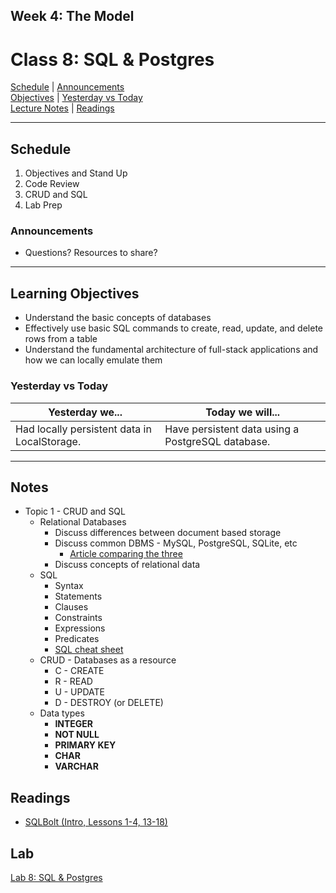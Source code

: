 ## **Week 4: The Model**
# Class 8: SQL & Postgres

[Schedule](#schedule) | [Announcements](#announcements) </br>
[Objectives](#learning-objectives) | [Yesterday vs Today](#yesterday-vs-today) </br>
[Lecture Notes](#notes) | [Readings](#readings)


<hr></hr>

## Schedule
1. Objectives and Stand Up
1. Code Review
1. CRUD and SQL
1. Lab Prep

### Announcements
* Questions? Resources to share?

<hr></hr>

## Learning Objectives
* Understand the basic concepts of databases
* Effectively use basic SQL commands to create, read, update, and delete rows from a table
* Understand the fundamental architecture of full-stack applications and how we can locally emulate them

### Yesterday vs Today
| Yesterday we... | Today we will... |
| --------------- | ---------------- |
| Had locally persistent data in LocalStorage. | Have persistent data using a PostgreSQL database. |

<hr></hr>

## Notes
* Topic 1 - CRUD and SQL
    * Relational Databases
        * Discuss differences between document based storage
        * Discuss common DBMS - MySQL, PostgreSQL, SQLite, etc
            * [Article comparing the three](https://www.digitalocean.com/community/tutorials/sqlite-vs-mysql-vs-postgresql-a-comparison-of-relational-database-management-systems)
        * Discuss concepts of relational data
    * SQL
        * Syntax
        * Statements
        * Clauses
        * Constraints
        * Expressions
        * Predicates
        * [SQL cheat sheet](http://www.cheat-sheets.org/sites/sql.su/)
    * CRUD - Databases as a resource
        * C - CREATE
        * R - READ
        * U - UPDATE
        * D - DESTROY (or DELETE)
    * Data types
        * **INTEGER**
        * **NOT NULL**
        * **PRIMARY KEY**
        * **CHAR**
        * **VARCHAR**


## Readings

* [SQLBolt (Intro, Lessons 1-4, 13-18)](http://sqlbolt.com/)

## Lab
[Lab 8: SQL & Postgres](https://github.com/acl-301n-fall-2017/lab-08-sql-postgres)
